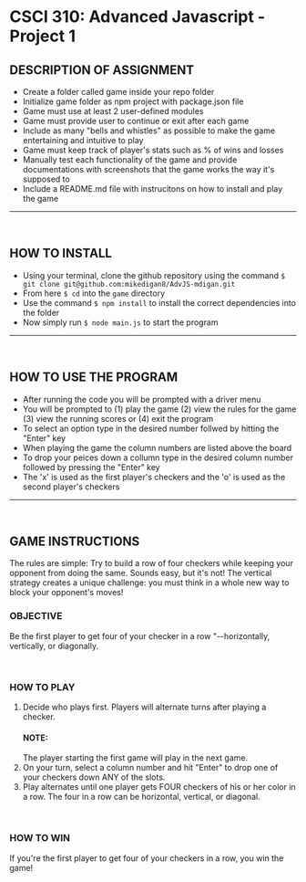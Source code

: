 # CSCI 310: Advanced Javascript - Project 1

## DESCRIPTION OF ASSIGNMENT
- Create a folder called game inside your repo folder
- Initialize game folder as npm project with package.json file
- Game must use at least 2 user-defined modules
- Game must provide user to continue or exit after each game
- Include as many "bells and whistles" as possible to make the game entertaining and intuitive to play
- Game must keep track of player's stats such as % of wins and losses
- Manually test each functionality of the game and provide documentations with screenshots that the game works the way it's supposed to
- Include a README.md file with instrucitons on how to install and play the game
---
<br>

## HOW TO INSTALL

- Using your terminal, clone the github repository using the command `$ git clone git@github.com:mikedigan8/AdvJS-mdigan.git`
- From here `$ cd` into the `game` directory
- Use the command `$ npm install` to install the correct dependencies into the folder
- Now simply run `$ node main.js` to start the program


---
<br>

## HOW TO USE THE PROGRAM

- After running the code you will be prompted with a driver menu
- You will be prompted to (1) play the game (2) view the rules for the game (3) view the running scores or (4) exit the program
- To select an option type in the desired number follwed by hitting the "Enter" key
- When playing the game the column numbers are listed above the board
- To drop your peices down a collumn type in the desired column number followed by pressing the "Enter" key
- The 'x' is used as the first player's checkers and the 'o' is used as the second player's checkers

---
<br>

## GAME INSTRUCTIONS
The rules are simple: Try to build a row of four checkers while keeping your opponent from doing the same. Sounds easy, but it's not! The vertical strategy creates a unique challenge: you must think in a whole new way to block your opponent's moves!
<br>

### OBJECTIVE
Be the first player to get four of your checker in a row      "--horizontally, vertically, or diagonally.

<br>

### HOW TO PLAY
1. Decide who plays first. Players will alternate turns after playing a checker.
    #### NOTE: 
    The player starting the first game will play in the next game.
2. On your turn, select a column number and hit "Enter" to drop one of your checkers down ANY of the slots.
3. Play alternates until one player gets FOUR checkers of his or her color in a row. The four in a row can be horizontal, vertical, or diagonal.
<br>

### HOW TO WIN
If you're the first player to get four of your checkers in a row, you win the game!
